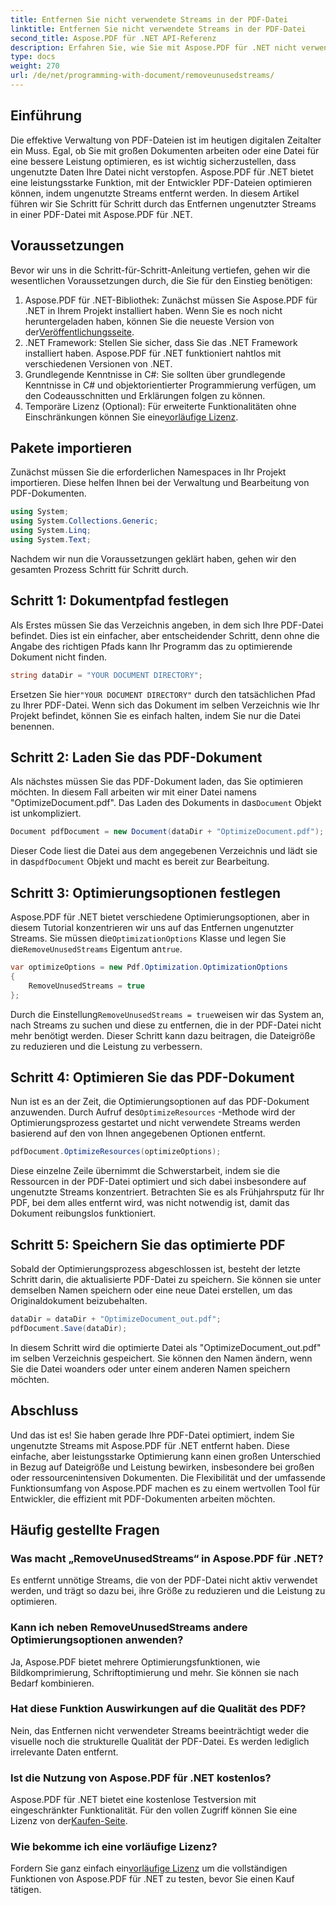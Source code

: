 ```yaml
---
title: Entfernen Sie nicht verwendete Streams in der PDF-Datei
linktitle: Entfernen Sie nicht verwendete Streams in der PDF-Datei
second_title: Aspose.PDF für .NET API-Referenz
description: Erfahren Sie, wie Sie mit Aspose.PDF für .NET nicht verwendete Streams in einer PDF-Datei entfernen, um Dateigröße und Leistung zu optimieren.
type: docs
weight: 270
url: /de/net/programming-with-document/removeunusedstreams/
---
```

## Einführung

Die effektive Verwaltung von PDF-Dateien ist im heutigen digitalen Zeitalter ein Muss. Egal, ob Sie mit großen Dokumenten arbeiten oder eine Datei für eine bessere Leistung optimieren, es ist wichtig sicherzustellen, dass ungenutzte Daten Ihre Datei nicht verstopfen. Aspose.PDF für .NET bietet eine leistungsstarke Funktion, mit der Entwickler PDF-Dateien optimieren können, indem ungenutzte Streams entfernt werden. In diesem Artikel führen wir Sie Schritt für Schritt durch das Entfernen ungenutzter Streams in einer PDF-Datei mit Aspose.PDF für .NET.

## Voraussetzungen

Bevor wir uns in die Schritt-für-Schritt-Anleitung vertiefen, gehen wir die wesentlichen Voraussetzungen durch, die Sie für den Einstieg benötigen:

1.  Aspose.PDF für .NET-Bibliothek: Zunächst müssen Sie Aspose.PDF für .NET in Ihrem Projekt installiert haben. Wenn Sie es noch nicht heruntergeladen haben, können Sie die neueste Version von der[Veröffentlichungsseite](https://releases.aspose.com/pdf/net/).
2. .NET Framework: Stellen Sie sicher, dass Sie das .NET Framework installiert haben. Aspose.PDF für .NET funktioniert nahtlos mit verschiedenen Versionen von .NET.
3. Grundlegende Kenntnisse in C#: Sie sollten über grundlegende Kenntnisse in C# und objektorientierter Programmierung verfügen, um den Codeausschnitten und Erklärungen folgen zu können.
4.  Temporäre Lizenz (Optional): Für erweiterte Funktionalitäten ohne Einschränkungen können Sie eine[vorläufige Lizenz](https://purchase.aspose.com/temporary-license/).


## Pakete importieren

Zunächst müssen Sie die erforderlichen Namespaces in Ihr Projekt importieren. Diese helfen Ihnen bei der Verwaltung und Bearbeitung von PDF-Dokumenten.

```csharp
using System;
using System.Collections.Generic;
using System.Linq;
using System.Text;
```

Nachdem wir nun die Voraussetzungen geklärt haben, gehen wir den gesamten Prozess Schritt für Schritt durch.

## Schritt 1: Dokumentpfad festlegen

Als Erstes müssen Sie das Verzeichnis angeben, in dem sich Ihre PDF-Datei befindet. Dies ist ein einfacher, aber entscheidender Schritt, denn ohne die Angabe des richtigen Pfads kann Ihr Programm das zu optimierende Dokument nicht finden.

```csharp
string dataDir = "YOUR DOCUMENT DIRECTORY";
```

 Ersetzen Sie hier`"YOUR DOCUMENT DIRECTORY"` durch den tatsächlichen Pfad zu Ihrer PDF-Datei. Wenn sich das Dokument im selben Verzeichnis wie Ihr Projekt befindet, können Sie es einfach halten, indem Sie nur die Datei benennen.

## Schritt 2: Laden Sie das PDF-Dokument

Als nächstes müssen Sie das PDF-Dokument laden, das Sie optimieren möchten. In diesem Fall arbeiten wir mit einer Datei namens "OptimizeDocument.pdf". Das Laden des Dokuments in das`Document` Objekt ist unkompliziert.

```csharp
Document pdfDocument = new Document(dataDir + "OptimizeDocument.pdf");
```

 Dieser Code liest die Datei aus dem angegebenen Verzeichnis und lädt sie in das`pdfDocument` Objekt und macht es bereit zur Bearbeitung.

## Schritt 3: Optimierungsoptionen festlegen

 Aspose.PDF für .NET bietet verschiedene Optimierungsoptionen, aber in diesem Tutorial konzentrieren wir uns auf das Entfernen ungenutzter Streams. Sie müssen die`OptimizationOptions` Klasse und legen Sie die`RemoveUnusedStreams` Eigentum an`true`.

```csharp
var optimizeOptions = new Pdf.Optimization.OptimizationOptions
{
    RemoveUnusedStreams = true
};
```

 Durch die Einstellung`RemoveUnusedStreams = true`weisen wir das System an, nach Streams zu suchen und diese zu entfernen, die in der PDF-Datei nicht mehr benötigt werden. Dieser Schritt kann dazu beitragen, die Dateigröße zu reduzieren und die Leistung zu verbessern.

## Schritt 4: Optimieren Sie das PDF-Dokument

 Nun ist es an der Zeit, die Optimierungsoptionen auf das PDF-Dokument anzuwenden. Durch Aufruf des`OptimizeResources` -Methode wird der Optimierungsprozess gestartet und nicht verwendete Streams werden basierend auf den von Ihnen angegebenen Optionen entfernt.

```csharp
pdfDocument.OptimizeResources(optimizeOptions);
```

Diese einzelne Zeile übernimmt die Schwerstarbeit, indem sie die Ressourcen in der PDF-Datei optimiert und sich dabei insbesondere auf ungenutzte Streams konzentriert. Betrachten Sie es als Frühjahrsputz für Ihr PDF, bei dem alles entfernt wird, was nicht notwendig ist, damit das Dokument reibungslos funktioniert.

## Schritt 5: Speichern Sie das optimierte PDF

Sobald der Optimierungsprozess abgeschlossen ist, besteht der letzte Schritt darin, die aktualisierte PDF-Datei zu speichern. Sie können sie unter demselben Namen speichern oder eine neue Datei erstellen, um das Originaldokument beizubehalten.

```csharp
dataDir = dataDir + "OptimizeDocument_out.pdf";
pdfDocument.Save(dataDir);
```

In diesem Schritt wird die optimierte Datei als "OptimizeDocument_out.pdf" im selben Verzeichnis gespeichert. Sie können den Namen ändern, wenn Sie die Datei woanders oder unter einem anderen Namen speichern möchten.

## Abschluss

Und das ist es! Sie haben gerade Ihre PDF-Datei optimiert, indem Sie ungenutzte Streams mit Aspose.PDF für .NET entfernt haben. Diese einfache, aber leistungsstarke Optimierung kann einen großen Unterschied in Bezug auf Dateigröße und Leistung bewirken, insbesondere bei großen oder ressourcenintensiven Dokumenten. Die Flexibilität und der umfassende Funktionsumfang von Aspose.PDF machen es zu einem wertvollen Tool für Entwickler, die effizient mit PDF-Dokumenten arbeiten möchten.

## Häufig gestellte Fragen

### Was macht „RemoveUnusedStreams“ in Aspose.PDF für .NET?
Es entfernt unnötige Streams, die von der PDF-Datei nicht aktiv verwendet werden, und trägt so dazu bei, ihre Größe zu reduzieren und die Leistung zu optimieren.

### Kann ich neben RemoveUnusedStreams andere Optimierungsoptionen anwenden?
Ja, Aspose.PDF bietet mehrere Optimierungsfunktionen, wie Bildkomprimierung, Schriftoptimierung und mehr. Sie können sie nach Bedarf kombinieren.

### Hat diese Funktion Auswirkungen auf die Qualität des PDF?
Nein, das Entfernen nicht verwendeter Streams beeinträchtigt weder die visuelle noch die strukturelle Qualität der PDF-Datei. Es werden lediglich irrelevante Daten entfernt.

### Ist die Nutzung von Aspose.PDF für .NET kostenlos?
 Aspose.PDF für .NET bietet eine kostenlose Testversion mit eingeschränkter Funktionalität. Für den vollen Zugriff können Sie eine Lizenz von der[Kaufen-Seite](https://purchase.aspose.com/buy).

### Wie bekomme ich eine vorläufige Lizenz?
 Fordern Sie ganz einfach ein[vorläufige Lizenz](https://purchase.aspose.com/temporary-license/) um die vollständigen Funktionen von Aspose.PDF für .NET zu testen, bevor Sie einen Kauf tätigen.